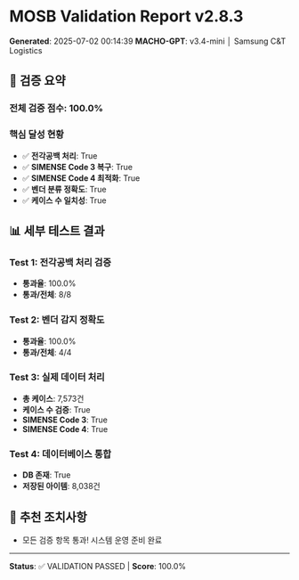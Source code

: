# MOSB Validation Report v2.8.3
**Generated**: 2025-07-02 00:14:39
**MACHO-GPT**: v3.4-mini │ Samsung C&T Logistics

## 🎯 검증 요약

### 전체 검증 점수: 100.0%

### 핵심 달성 현황
- ✅ **전각공백 처리**: True
- ✅ **SIMENSE Code 3 복구**: True  
- ✅ **SIMENSE Code 4 최적화**: True
- ✅ **벤더 분류 정확도**: True
- ✅ **케이스 수 일치성**: True

## 📊 세부 테스트 결과

### Test 1: 전각공백 처리 검증
- **통과율**: 100.0%
- **통과/전체**: 8/8

### Test 2: 벤더 감지 정확도 
- **통과율**: 100.0%
- **통과/전체**: 4/4

### Test 3: 실제 데이터 처리
- **총 케이스**: 7,573건
- **케이스 수 검증**: True
- **SIMENSE Code 3**: True
- **SIMENSE Code 4**: True

### Test 4: 데이터베이스 통합
- **DB 존재**: True
- **저장된 아이템**: 8,038건

## 🔧 추천 조치사항

- 모든 검증 항목 통과! 시스템 운영 준비 완료

---
**Status**: ✅ VALIDATION PASSED | **Score**: 100.0%
